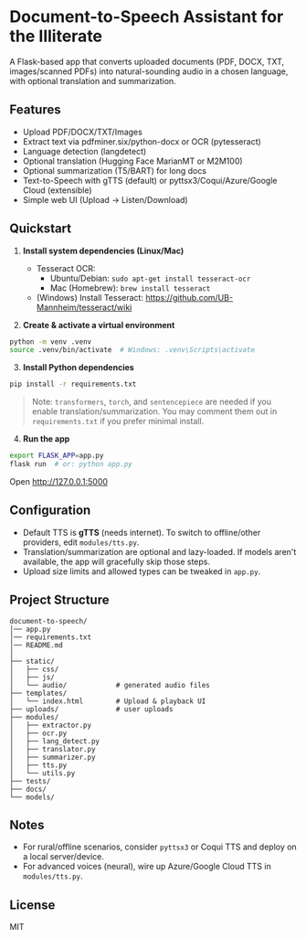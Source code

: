 # Document-to-Speech Assistant for the Illiterate

A Flask-based app that converts uploaded documents (PDF, DOCX, TXT, images/scanned PDFs) into natural-sounding audio in a chosen language, with optional translation and summarization.

## Features
- Upload PDF/DOCX/TXT/Images
- Extract text via pdfminer.six/python-docx or OCR (pytesseract)
- Language detection (langdetect)
- Optional translation (Hugging Face MarianMT or M2M100)
- Optional summarization (T5/BART) for long docs
- Text-to-Speech with gTTS (default) or pyttsx3/Coqui/Azure/Google Cloud (extensible)
- Simple web UI (Upload → Listen/Download)

## Quickstart
1. **Install system dependencies (Linux/Mac)**  
   - Tesseract OCR:
     - Ubuntu/Debian: `sudo apt-get install tesseract-ocr`
     - Mac (Homebrew): `brew install tesseract`
   - (Windows) Install Tesseract: https://github.com/UB-Mannheim/tesseract/wiki

2. **Create & activate a virtual environment**
```bash
python -m venv .venv
source .venv/bin/activate  # Windows: .venv\Scripts\activate
```

3. **Install Python dependencies**
```bash
pip install -r requirements.txt
```

> Note: `transformers`, `torch`, and `sentencepiece` are needed if you enable translation/summarization. You may comment them out in `requirements.txt` if you prefer minimal install.

4. **Run the app**
```bash
export FLASK_APP=app.py
flask run  # or: python app.py
```
Open http://127.0.0.1:5000

## Configuration
- Default TTS is **gTTS** (needs internet). To switch to offline/other providers, edit `modules/tts.py`.
- Translation/summarization are optional and lazy-loaded. If models aren't available, the app will gracefully skip those steps.
- Upload size limits and allowed types can be tweaked in `app.py`.

## Project Structure
```
document-to-speech/
│── app.py
│── requirements.txt
│── README.md
│
├── static/
│   ├── css/
│   ├── js/
│   └── audio/            # generated audio files
├── templates/
│   └── index.html        # Upload & playback UI
├── uploads/              # user uploads
├── modules/
│   ├── extractor.py
│   ├── ocr.py
│   ├── lang_detect.py
│   ├── translator.py
│   ├── summarizer.py
│   ├── tts.py
│   └── utils.py
├── tests/
├── docs/
└── models/
```

## Notes
- For rural/offline scenarios, consider `pyttsx3` or Coqui TTS and deploy on a local server/device.
- For advanced voices (neural), wire up Azure/Google Cloud TTS in `modules/tts.py`.

## License
MIT
